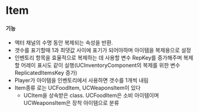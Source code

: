 # Item
#### 기능 
   - 액터 채널의 수명 동안 복제되는 속성을 반환.
   - 갯수를 표기할때 1과 최댓값 사이에 표기가 되어야하며 아이템을 복제용으로 설정
   - 인벤토리 항목을 효율적으로 복제하는 데 사용할 변수 RepKey를 증가해주며 복제할 어레이 표시도 같이 실행(UCInventoryComponent의 복제를 위한 변수 ReplicatedItemsKey 증가)
   - Player가 아이템을 인벤토리에서 사용하면 갯수를 1개씩 내림
   - Item종류 로는 UCFoodItem, UCWeaponsItem이 있다
      * UCItem을 상속받은 class. UCFoodItem은 소비 아이템이며 UCWeaponsItem은 장착 아이템으로 분류

